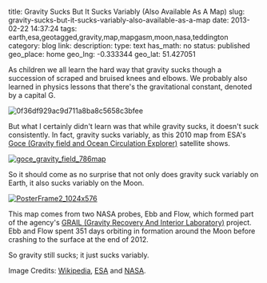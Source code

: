 title: Gravity Sucks But It Sucks Variably (Also Available As A Map)
slug: gravity-sucks-but-it-sucks-variably-also-available-as-a-map
date: 2013-02-22 14:37:24
tags: earth,esa,geotagged,gravity,map,mapgasm,moon,nasa,teddington
category: blog
link: 
description: 
type: text
has_math: no
status: published
geo_place: home
geo_lng: -0.333344
geo_lat: 51.427051

As children we all learn the hard way that gravity sucks though a succession of scraped and bruised knees and elbows. We probably also learned in physics lessons that there's the gravitational constant, denoted by a capital G.

<!-- TEASER_END -->

![0f36df929ac9d711a8ba8c5658c3bfee](/wp-content/uploads/2013/02/0f36df929ac9d711a8ba8c5658c3bfee.png)

But what I certainly didn't learn was that while gravity sucks, it doesn't suck consistently. In fact, gravity sucks variably, as this 2010 map from ESA's [Goce (Gravity field and Ocean Circulation Explorer)](http://www.esa.int/Our_Activities/Observing_the_Earth/The_Living_Planet_Programme/Earth_Explorers/GOCE "http://www.esa.int/Our_Activities/Observing_the_Earth/The_Living_Planet_Programme/Earth_Explorers/GOCE") satellite shows.

[![goce_gravity_field_786map](/wp-content/uploads/2013/02/goce_gravity_field_786map.gif)](/wp-content/uploads/2013/02/goce_gravity_field_786map.gif "/wp-content/uploads/2013/02/goce_gravity_field_786map.gif")

So it should come as no surprise that not only does gravity suck variably on Earth, it also sucks variably on the Moon.

[![PosterFrame2_1024x576](/wp-content/uploads/2013/02/PosterFrame2_1024x576.jpg)](/wp-content/uploads/2013/02/PosterFrame2_1024x576.jpg "/wp-content/uploads/2013/02/PosterFrame2_1024x576.jpg")

This map comes from two NASA probes, Ebb and Flow, which formed part of the agency's [GRAIL (Gravity Recovery And Interior Laboratory)](http://svs.gsfc.nasa.gov/vis/a010000/a011100/a011186/ "http://svs.gsfc.nasa.gov/vis/a010000/a011100/a011186/") project. Ebb and Flow spent 351 days orbiting in formation around the Moon before crashing to the surface at the end of 2012.

So gravity still sucks; it just sucks variably.



Image Credits: [Wikipedia](http://en.wikipedia.org/wiki/Gravitational_constant "http://en.wikipedia.org/wiki/Gravitational_constant"), [ESA](http://www.esa.int/Our_Activities/Observing_the_Earth/The_Living_Planet_Programme/Earth_Explorers/GOCE/Earth_s_gravity_revealed_in_unprecedented_detail "http://www.esa.int/Our_Activities/Observing_the_Earth/The_Living_Planet_Programme/Earth_Explorers/GOCE/Earth_s_gravity_revealed_in_unprecedented_detail") and [NASA](http://svs.gsfc.nasa.gov/vis/a010000/a011100/a011186/ "http://svs.gsfc.nasa.gov/vis/a010000/a011100/a011186/").


